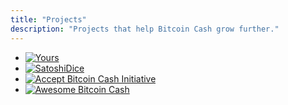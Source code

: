```yaml
---
title: "Projects"
description: "Projects that help Bitcoin Cash grow further."
---
```


- [![Yours](/images/projects/yours.png)](https://www.yours.org/)
- [![SatoshiDice](/images/projects/satoshidice.png)](https://satoshidice.com/)
- [![Accept Bitcoin Cash Initiative](/images/projects/acceptbitcoincash.png)](https://acceptbitcoin.cash/)
- [![Awesome Bitcoin Cash](/images/projects/awesomebitcoincash.png)](https://github.com/dsmurrell/awesome-bitcoin-cash)
